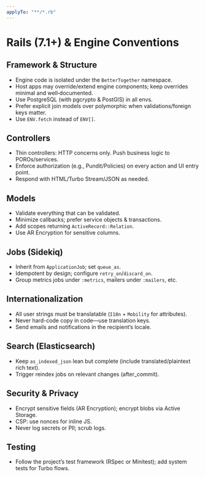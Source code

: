 ```yaml
---
applyTo: "**/*.rb"
---
```

# Rails (7.1+) & Engine Conventions

## Framework & Structure
- Engine code is isolated under the `BetterTogether` namespace.
- Host apps may override/extend engine components; keep overrides minimal and well‑documented.
- Use PostgreSQL (with pgcrypto & PostGIS) in all envs.
- Prefer explicit join models over polymorphic when validations/foreign keys matter.
- Use `ENV.fetch` instead of `ENV[]`.

## Controllers
- Thin controllers: HTTP concerns only. Push business logic to POROs/services.
- Enforce authorization (e.g., Pundit/Policies) on every action and UI entry point.
- Respond with HTML/Turbo Stream/JSON as needed.

## Models
- Validate everything that can be validated.
- Minimize callbacks; prefer service objects & transactions.
- Add scopes returning `ActiveRecord::Relation`.
- Use AR Encryption for sensitive columns.

## Jobs (Sidekiq)
- Inherit from `ApplicationJob`; set `queue_as`.
- Idempotent by design; configure `retry_on`/`discard_on`.
- Group metrics jobs under `:metrics`, mailers under `:mailers`, etc.

## Internationalization
- All user strings must be translatable (`I18n` + `Mobility` for attributes).
- Never hard-code copy in code—use translation keys.
- Send emails and notifications in the recipient’s locale.

## Search (Elasticsearch)
- Keep `as_indexed_json` lean but complete (include translated/plaintext rich text).
- Trigger reindex jobs on relevant changes (after_commit).

## Security & Privacy
- Encrypt sensitive fields (AR Encryption); encrypt blobs via Active Storage.
- CSP: use nonces for inline JS.
- Never log secrets or PII; scrub logs.

## Testing
- Follow the project’s test framework (RSpec or Minitest); add system tests for Turbo flows.
